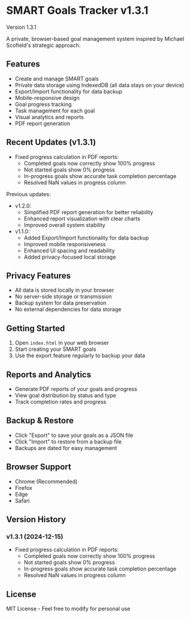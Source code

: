 # SMART Goals Tracker v1.3.1

Version 1.3.1

A private, browser-based goal management system inspired by Michael Scofield's strategic approach.

## Features

- Create and manage SMART goals
- Private data storage using IndexedDB (all data stays on your device)
- Export/Import functionality for data backup
- Mobile-responsive design
- Goal progress tracking
- Task management for each goal
- Visual analytics and reports
- PDF report generation

## Recent Updates (v1.3.1)

- Fixed progress calculation in PDF reports:
  - Completed goals now correctly show 100% progress
  - Not started goals show 0% progress
  - In-progress goals show accurate task completion percentage
  - Resolved NaN values in progress column

Previous updates:
- v1.2.0:
  - Simplified PDF report generation for better reliability
  - Enhanced report visualization with clear charts
  - Improved overall system stability
- v1.1.0:
  - Added Export/Import functionality for data backup
  - Improved mobile responsiveness
  - Enhanced UI spacing and readability
  - Added privacy-focused local storage

## Privacy Features

- All data is stored locally in your browser
- No server-side storage or transmission
- Backup system for data preservation
- No external dependencies for data storage

## Getting Started

1. Open `index.html` in your web browser
2. Start creating your SMART goals
3. Use the export feature regularly to backup your data

## Reports and Analytics

- Generate PDF reports of your goals and progress
- View goal distribution by status and type
- Track completion rates and progress

## Backup & Restore

- Click "Export" to save your goals as a JSON file
- Click "Import" to restore from a backup file
- Backups are dated for easy management

## Browser Support

- Chrome (Recommended)
- Firefox
- Edge
- Safari

## Version History

### v1.3.1 (2024-12-15)
- Fixed progress calculation in PDF reports:
  - Completed goals now correctly show 100% progress
  - Not started goals show 0% progress
  - In-progress goals show accurate task completion percentage
  - Resolved NaN values in progress column

## License

MIT License - Feel free to modify for personal use
